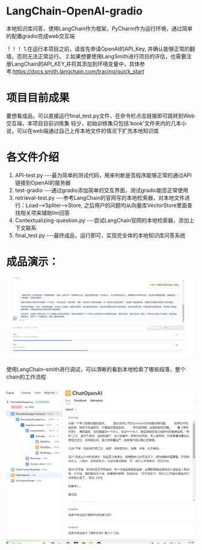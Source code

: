 # LangChain-OpenAI-gradio
本地知识库问答，使用LangChain作为框架，PyCharm作为运行环境，通过简单的配置gradio完成web交互端

！！！
1.在运行本项目之前，请首先申请OpenAI的API_Key, 并确认能够正常的翻墙，否则无法正常运行。
2.如果想要使用LangSmith进行项目的评估，也需要注册LangChain的API_KEY,并将其添加到环境变量中，具体参考:https://docs.smith.langchain.com/tracing/quick_start

# 项目目前成果
要想看成品，可以直接运行final_test.py文件，在命令栏点击链接即可跳转到Web交互端，本项目目前训练集
较少，初始训练集只包括'book'文件夹内的几本小说，可以在web端通过自己上传本地文件的情况下扩充本地知识库

# 各文件介绍
1. API-test.py ---最为简单的测试代码，用来判断是否程序能够正常的通过API链接到OpenAI的服务器
2. test-gradio ---通过gradio添加简单的交互界面，测试gradio能否正常使用
3. retrieval-test.py ---参考LangChain的官网写的本地检索器，对本地文件进行：Load-->Spliter-->Store, 之后用户的问题均从向量库VectorStore里面查找相关项来辅助llm回答
4. Contextualizing-question.py  ---尝试LangChain官网的本地检索器，添加上下文联系
5. final_test.py  ---最终成品，运行即可，实现完全体的本地知识库问答系统


# 成品演示：
![Image text](https://github.com/BlackSiao/LangChain-OpenAI-gradio/blob/main/img/demo.png)

使用LangChain-smith进行调试，可以清晰的看到本地检索了哪些段落，整个chain的工作流程

![Image text](https://github.com/BlackSiao/LangChain-OpenAI-gradio/blob/main/img/smith.png)




